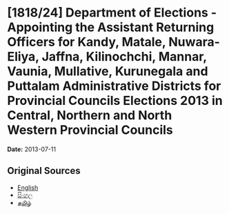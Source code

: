 # [1818/24] Department of Elections - Appointing the Assistant Returning Officers for Kandy, Matale, Nuwara-Eliya, Jaffna, Kilinochchi, Mannar, Vaunia, Mullative, Kurunegala and Puttalam Administrative Districts for Provincial Councils Elections 2013 in Central, Northern and North Western Provincial Councils

**Date:** 2013-07-11

## Original Sources

- [English](https://documents.gov.lk/view/extra-gazettes/2013/7/1818-24_E.pdf)
- [සිංහල](https://documents.gov.lk/view/extra-gazettes/2013/7/1818-24_S.pdf)
- [தமிழ்](https://documents.gov.lk/view/extra-gazettes/2013/7/1818-24_T.pdf)
